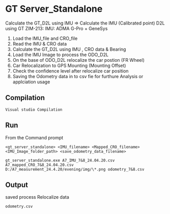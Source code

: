 # GT Server_Standalone
Calculate the GT_D2L using IMU => Calculate the IMU (Calibrated point) D2L using GT
ZIM-213: IMU: ADMA G-Pro + GeneSys

1. Load the IMU_file and CRO_file 
2. Read the IMU & CRO data
3. Calculate the GT_D2L using IMU , CRO data & Bearing
3. Load the IMU Image to process the ODO_D2L
4. On the base of ODO_D2L relocalize the car postion (FR Wheel)
5. Car Relocalization to GPS Mounting (Mounting Offset)
6. Check the confidence level after relocalize car position
7. Saving the Odometry data in to csv fie for furthure Analysis or applciation usage

## Compilation
```console
Visual studio Compilation
```

## Run
From the Command prompt
```console
<gt_server_standalone> <IMU_filename> <Mapped_CRO_filename> <IMU_Image_folder_path> <save_odometry_data_filename>

gt_server_standalone.exe A7_IMU_7&8_24.04.20.csv A7_mapped_CRO_7&8_24.04.20.csv D:/A7_measurement_24.4.20/evening/img/\*.png odometry_7&8.csv
```

## Output
saved process Relocalize data
```console
odometry.csv
``` 